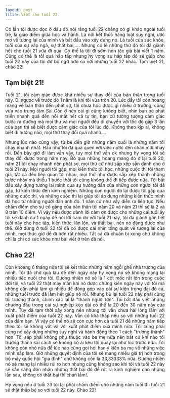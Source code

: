 ```yaml
---
layout: post
title: Viết cho tuổi 22.
---
```


<p align="justify">Có lần tôi được đọc ở đâu đó nói rằng tuổi 22 chẳng có gì khác ngoài tuổi trẻ, là giao điểm giữa học và hành. Là nơi kết thúc hàng loạt suy nghĩ, ước mơ về tương lai của mình và bắt đầu vào xây dựng nó. Là tuổi của sức khỏe, tuổi của sự vấp ngã, sự thất bại,.... Nhưng có lẽ những thứ đó tôi đã giành hết cho tuổi 21 vừa đi qua. Có thể là tôi đi sớm hơn tác giả bài viết 1 năm. Cũng có thể là tôi quá hấp tấp nhưng hy vọng sự hấp tấp đó sẽ giúp cho tuổi 22 này của tôi đở bở ngỡ hơn so với những tuổi 22 khác. Tạm biệt 21, chào 22!</p>
<h2>Tạm biệt 21!</h2>
<p align="justify">Tuổi 21, tôi cảm giác được khá nhiều sự thay đổi của bản thân trong tuổi này. Đi ngược về trước đó 1 năm là khi tôi vừa tròn 20. Lúc đấy tôi còn hoang mang về bản thân đển phát sợ, tôi chưa học được gì nhiều ở trường, cũng vừa vào trung tâm Sài Gòn ở nên cái gì cũng không biết, nhìn bạn bè phát triển nhanh quá đến nổi mất hết cả tự tin, bạn cứ tưởng tượng cảm giác bước ra đường mà mọi thứ và mọi người đều di chuyển với tốc độ gắp 3 lần của bạn thì sẽ biết được cảm giác của tôi lúc đó. Không theo kịp ai, không biết đi hướng nào, mọi thứ thay đổi quá nhanh....</p>
<p align="justify">Nhưng lúc nào cũng vậy, từ bé đến giờ những năm cuối là những năm tôi chạy nhanh nhất. Hầu như tôi đã quá quen với việc nước đến chân mới nhảy rồi. Đến bây giờ đi làm vẫn vậy, tuy mọi thứ vẫn ok nhưng hy vọng tôi sẽ thay đổi được trong năm nay. Bỏ qua những hoang mang đó ở lại tuổi 20, năm 21 tôi chạy nhanh nên phát sợ, mọi thứ cứ như sắp xếp sẵn dành cho ở tuổi 21 này. Mọi người tôi gặp, mọi kiến thức tôi học, những cuộc thi tôi tham gia, tất cả đều liên quan tới nhau, mọi thứ như được sắp xếp thành những bước nhảy mà thiếu 1 bước thôi tôi cũng không thể đi tiếp được nữa. Tôi bắt đầu xây dựng tương lai mình qua sự hướng dẫn của những con người tôi đã gặp, từ kiến thức đến kinh nghiệm. Những con người đó lại được tôi gặp qua những cuộc thi, và những cuộc thì lại giúp tôi áp dụng những kiến thức mình đã học từ những người đàn anh đó. 1 năm cứ như vậy diễn ra liên tục. Nếu chấm điểm cho sự cố gắng của bản thân tôi năm 20 và năm 21 thì sẽ là 2 và 8 trên 10 điểm. Vì vậy nếu được dành lời cảm ơn được cho những cái tuổi ấy tôi sẽ dành cả 1 ngày để nói lời cảm ơn với tuổi 21 này, tôi đã giành gần hết tuổi này cho học tâp, kiến thức, lăn lộn, và thất bại, nên nó đáng được như thể. Giờ đứng ở tuổi 22 tôi đã có được cái nhìn tổng quát về tương lai của mình, mọi thức giờ dễ đi hơn rất nhiều. Tất cả đã chuẩn bị xong chứ không chỉ là chỉ có sức khỏe như bài viết ở trên đã nói.</p>
<h2>Chào 22!</h2>
<p align="justify">Còn khoảng 6 tháng nữa tôi sẽ kết thúc những năm ngồi ghế nhà trường của mình. Tôi đã chờ quá lâu để đến ngày này hy vọng nó sẽ không mạng lại nhiều tiếc nuối cho tôi. Đương nhiên nó sẽ là 1 cột mốc rất lớn trong cuộc đời tôi, và tuổi 22 thật may mắn khi nó được chứng kiến ngày này với tôi mà không cần phải làm gì nhiều để đóng góp vào cái sự kiện trọng đại đó cả, những tuổi trước đã làm hết giúp nó rồi. Nhưng bù lại tuổi 22 này phải cùng tôi trưởng thành, chính xác lại là "thành người lớn". Tôi bắt đầu viết những chương đầu trong cái sự nghiệp kèo dài có thể là 20 đến 30 năm này của mình. Tuy đã tạm thời xây xong nền nhưng tôi vẫn chưa hài lòng lắm với xuất phát điểm của tuổi 22 này. Vẫn có khá thấp nếu so với những tuổi 22 của đám bạn. Vì vậy có thể nó sẽ còn cực hơn cả tuổi 21 để những năm tiếp theo tôi sẽ không vất vã với xuất phát điểm của mình nữa. Tôi cũng phải cùng nó xây dựng những suy nghĩ và hành động theo 1 cách "trưởng thành" hơn. Tôi sắp phải không phụ thuộc vào ba mẹ nữa nên bất cứ khi nào tôi trưởng thành sai cách sẽ không có ai kêu tôi quay lại như lúc trước nữa. Tôi không còn nhỏ nữa để lúc nào cũng gọi hỏi han ý kiến ba mẹ về những việc mình sắp làm. Giờ những quyết định của tôi sẽ mang nhiều giá trị hơn trong bộ máy quốc hội "gia đình" chứ không còn là 33,33333% nữa. Đương nhiên nó sẽ mang lại nhiều rủi ro hơn nhưng cũng không sao khi tôi và tuổi 22 này sẽ sẵn sàng đón nhận những thất bại đó để rút ra kinh nghiệm cho những lần sau, không có thất bại thì chán lắm!.</p>
<p align="justify">Hy vọng nếu ở tuổi 23 tôi lại phải chấm điểm cho những năm tuổi thì tuổi 21 sẽ thật thấp bé so với tuổi 22 này. Chào 22!</p>
